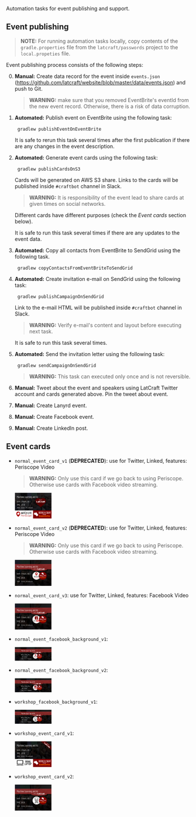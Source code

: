 
Automation tasks for event publishing and support.

## Event publishing

> **NOTE:** For running automation tasks locally, copy contents of the `gradle.properties` file from the `latcraft/passwords` project to the `local.propeties` file.

Event publishing process consists of the following steps: 
 
0. **Manual:** Create data record for the event inside `events.json` (https://github.com/latcraft/website/blob/master/data/events.json) and push to Git.

   > **WARNING:** make sure that you removed EventBrite's eventId from the new event record. Otherwise, there is a risk of data corruption.
   
1. **Automated:** Publish event on EventBrite using the following task: 

        gradlew publishEventOnEventBrite

   It is safe to rerun this task several times after the first publication if there are any changes in the event description.

2. **Automated:** Generate event cards using the following task:
   
        gradlew publishCardsOnS3
        
    Cards will be generated on AWS S3 share. Links to the cards will be published inside `#craftbot` channel in Slack.    
    
    > **WARNING:** It is responsibility of the event lead to share cards at given times on social networks. 
    
    Different cards have different purposes (check the *Event cards* section below). 
    
    It is safe to run this task several times if there are any updates to the event data.     
        
3. **Automated:** Copy all contacts from EventBrite to SendGrid using the following task.

        gradlew copyContactsFromEventBriteToSendGrid

4. **Automated:** Create invitation e-mail on SendGrid using the following task:
  
        gradlew publishCampaignOnSendGrid
 
    Link to the e-mail HTML will be published inside `#craftbot` channel in Slack.
      
     > **WARNING:** Verify e-mail's content and layout before executing next task.   
       
    It is safe to run this task several times.    
        
5. **Automated:** Send the invitation letter using the following task:
    
        gradlew sendCampaignOnSendGrid

    > **WARNING:** This task can executed only once and is not reversible.
    
6. **Manual:** Tweet about the event and speakers using LatCraft Twitter account and cards generated above. Pin the tweet about event.

7. **Manual:** Create Lanyrd event.

8. **Manual:** Create Facebook event.

9. **Manual:** Create LinkedIn post.

## Event cards

- `normal_event_card_v1` (**DEPRECATED**): use for Twitter, Linked, features: Periscope Video  

    > **WARNING:** Only use this card if we go back to using Periscope. Otherwise use cards with Facebook video streaming.

    <img src="https://github.com/latcraft/automation/raw/master/event-manager/src/main/docs/images/cards/event-normal_event_card_v1-20170307.png" width="100">

- `normal_event_card_v2` (**DEPRECATED**): use for Twitter, Linked, features: Periscope Video  
                                           
    > **WARNING:** Only use this card if we go back to using Periscope. Otherwise use cards with Facebook video streaming.

    <img src="https://github.com/latcraft/automation/raw/master/event-manager/src/main/docs/images/cards/event-normal_event_card_v2-20170307.png" width="100">

- `normal_event_card_v3`: use for Twitter, Linked, features: Facebook Video

   <img src="https://github.com/latcraft/automation/raw/master/event-manager/src/main/docs/images/cards/event-normal_event_card_v3-20170307.png" width="100">

- `normal_event_facebook_background_v1`: 

   <img src="https://github.com/latcraft/automation/raw/master/event-manager/src/main/docs/images/cards/event-normal_event_facebook_background_v1-20170307.png" width="100">

- `normal_event_facebook_background_v2`:

   <img src="https://github.com/latcraft/automation/raw/master/event-manager/src/main/docs/images/cards/event-normal_event_facebook_background_v2-20170307.png" width="100">

- `workshop_facebook_background_v1`:

   <img src="https://github.com/latcraft/automation/raw/master/event-manager/src/main/docs/images/cards/event-workshop_facebook_background_v1-20170307.png" width="100">

- `workshop_event_card_v1`:

   <img src="https://github.com/latcraft/automation/raw/master/event-manager/src/main/docs/images/cards/event-workshop_event_card_v1-20170307.png" width="100">

- `workshop_event_card_v2`:

   <img src="https://github.com/latcraft/automation/raw/master/event-manager/src/main/docs/images/cards/event-workshop_event_card_v2-20170307.png" width="100">


